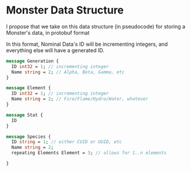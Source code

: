 # Monster Data Structure

I propose that we take on this data structure (in pseudocode) for storing a Monster's data, in protobuf format

In this format, Nominal Data's ID will be incrementing integers, and everything else will have a generated ID.

```protobuf
message Generation {
  ID int32 = 1; // incrementing integer
  Name string = 2; // Alpha, Beta, Gamma, etc
}

message Element {
  ID int32 = 1; // incrementing integer
  Name string = 2; // Fire/Flame/Hydro/Water, whatever
}

message Stat {
  ID
}

message Species {
  ID string = 1; // either CUID or UUID, etc
  Name string = 2;
  repeating Elements Element = 3; // allows for 1..n elements

}

```
